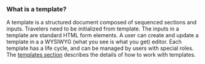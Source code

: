### What is a template?

A template is a structured document composed of sequenced sections and inputs.
Travelers need to be initialized from template. The inputs in a template are
standard HTML form elements. A user can create and update a template in a a
WYSIWYG (what you see is what you get) editor. Each template has a life cycle,
and can be managed by users with special roles. The [templates section](#forms)
describes the details of how to work with templates.
